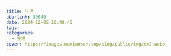 ```yaml
---
title: 生活
abbrlink: 39646
date: 2024-12-05 16:48:45
tags:
categories:
  - 生活
cover: https://images.maxiansen.top/blog/public/img/dm2.webp
---
```

